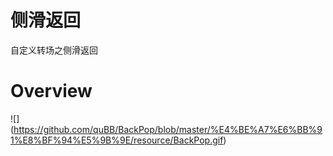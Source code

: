 # 侧滑返回
自定义转场之侧滑返回

# Overview
![] (https://github.com/quBB/BackPop/blob/master/%E4%BE%A7%E6%BB%91%E8%BF%94%E5%9B%9E/resource/BackPop.gif)<br><br>